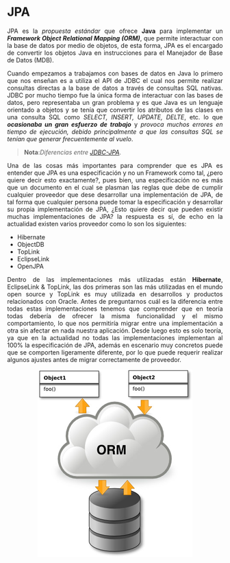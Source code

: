 <div align="justify">

# JPA

JPA es la _propuesta estándar_ que ofrece __Java__ para implementar un ___Framework Object Relational Mapping (ORM)___, que permite interactuar con la base de datos por medio de objetos, de esta forma, JPA es el encargado de convertir los objetos Java en instrucciones para el Manejador de Base de Datos (MDB).

Cuando empezamos a trabajamos con bases de datos en Java lo primero que nos enseñan es a utiliza el API de JDBC el cual nos permite realizar consultas directas a la base de datos a través de consultas SQL nativas. JDBC por mucho tiempo fue la única forma de interactuar con las bases de datos, pero representaba un gran problema y es que Java es un lenguaje orientado a objetos y se tenía que convertir los atributos de las clases en una consulta SQL como _SELECT, INSERT, UPDATE, DELTE_, etc. lo que ___ocasionaba un gran esfuerzo de trabajo___ y  _provoca muchos errores en tiempo de ejecución, debido principalmente a que las consultas SQL se tenían que generar frecuentemente al vuelo_.

>__Nota__:_Diferencias entre [JDBC-JPA](JDBC-JPA.md)_.

Una de las cosas más importantes para comprender que es JPA es entender que JPA es una especificación y no un Framework como tal, ¿pero quiere decir esto exactamente?, pues bien, una especificación no es más que un documento en el cual se plasman las reglas que debe de cumplir cualquier proveedor que dese desarrollar una implementación de JPA, de tal forma que cualquier persona puede  tomar la especificación y desarrollar su propia implementación de JPA, ¿Esto quiere decir que pueden existir muchas implementaciones de JPA? la respuesta es sí, de echo en la actualidad existen varios proveedor como lo son los siguientes:

- Hibernate
- ObjectDB
- TopLink
- EclipseLink
- OpenJPA

Dentro de las implementaciones más utilizadas están __Hibernate__, EclipseLink & TopLink, las dos primeras son las más utilizadas en el mundo open source y TopLink es muy utilizada en desarrollos y productos relacionados con Oracle. Antes de preguntarnos cuál es la diferencia entre todas estas implementaciones tenemos que comprender que en teoría todas debería de ofrecer la misma funcionalidad y el mismo comportamiento, lo que nos permitiría migrar entre una implementación a otra sin afectar en nada nuestra aplicación. Desde luego esto es solo teoría, ya que en la actualidad no todas las implementaciones implementan al 100% la especificación de JPA, además en escenario muy concretos puede que se comporten ligeramente diferente, por lo que puede requerir realizar algunos ajustes antes de migrar correctamente de proveedor.

<div align="center">
    <img src="img/orm.png">
</div>


</div>